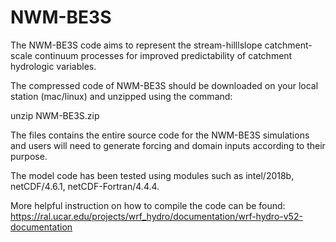# NWM-BE3S
The NWM-BE3S code aims to represent the stream-hilllslope catchment-scale continuum processes for improved predictability of catchment hydrologic variables.

The compressed code of NWM-BE3S should be downloaded on your local station (mac/linux) and unzipped using the command: 

unzip NWM-BE3S.zip

The files contains the entire source code for the NWM-BE3S simulations and users will need to generate forcing and domain inputs according to their purpose.

The model code has been tested using modules such as intel/2018b, netCDF/4.6.1, netCDF-Fortran/4.4.4. 

More helpful instruction on how to compile the code can be found: https://ral.ucar.edu/projects/wrf_hydro/documentation/wrf-hydro-v52-documentation

